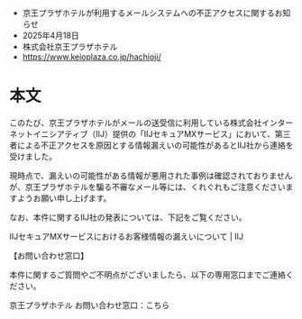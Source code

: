 # 
- 京王プラザホテルが利用するメールシステムへの不正アクセスに関するお知らせ
- 2025年4月18日
- 株式会社京王プラザホテル
- https://www.keioplaza.co.jp/hachioji/

# 本文
このたび、京王プラザホテルがメールの送受信に利用している株式会社インターネットイニシアティブ（IIJ）提供の「IIJセキュアMXサービス」において、第三者による不正アクセスを原因とする情報漏えいの可能性があるとIIJ社から連絡を受けました。

現時点で、漏えいの可能性がある情報が悪用された事例は確認されておりませんが、京王プラザホテルを騙る不審なメール等には、くれぐれもご注意くださいますようお願い申し上げます。

なお、本件に関するIIJ社の発表については、下記をご覧ください。

IIJセキュアMXサービスにおけるお客様情報の漏えいについて | IIJ


【お問い合わせ窓口】

本件に関するご質問やご不明点がございましたら、以下の専用窓口までご連絡ください。

京王プラザホテル お問い合わせ窓口：こちら
